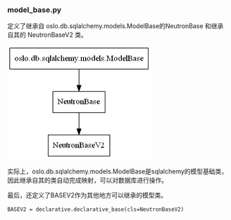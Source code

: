 ### model_base.py
定义了继承自 oslo.db.sqlalchemy.models.ModelBase的NeutronBase 和继承自其的 NeutronBaseV2 类。

![](../../_images/neutron.db.model_base.png)

实际上，oslo.db.sqlalchemy.models.ModelBase是sqlalchemy的模型基础类，因此继承自其的类自动完成映射，可以对数据库进行操作。

最后，还定义了BASEV2作为其他地方可以继承的模型类。
```
BASEV2 = declarative.declarative_base(cls=NeutronBaseV2)
```
